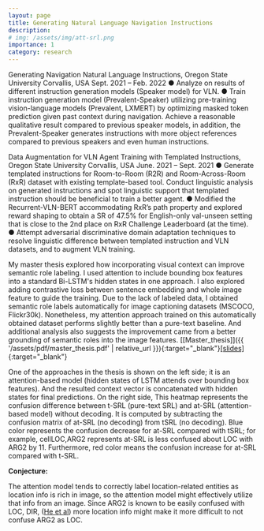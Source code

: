 ```yaml
---
layout: page
title: Generating Natural Language Navigation Instructions 
description: 
# img: /assets/img/att-srl.png
importance: 1
category: research
---
```

Generating Navigation Natural Language Instructions, Oregon State University                                       	Corvallis, USA                                                                                                                                                                                       	 Sept. 2021 – Feb. 2022 
●	Analyze on results of different instruction generation models (Speaker model) for VLN.
●	Train instruction generation model (Prevalent-Speaker) utilizing pre-training vision-language models (Prevalent, LXMERT) by optimizing masked token prediction given past context during navigation. Achieve a reasonable qualitative result compared to previous speaker models, in addition, the Prevalent-Speaker generates instructions with more object references compared to previous speakers and even human instructions.

Data Augmentation for VLN Agent Training with Templated Instructions, Oregon State University                    Corvallis, USA                                                                                                                                                                                       	 June. 2021 – Sept. 2021 
●	Generate templated instructions for Room-to-Room (R2R) and Room-Across-Room (RxR) dataset with existing template-based tool. Conduct linguistic analysis on generated instructions and spot linguistic support that templated instruction should be beneficial to train a better agent.
●	Modified the Recurrent-VLN-BERT accommodating RxR’s path property and explored reward shaping to obtain a SR of 47.5% for English-only val-unseen setting that is close to the 2nd place on RxR Challenge Leaderboard (at the time).
●	Attempt adversarial discriminative domain adaptation techniques to resolve linguistic difference between templated instruction and VLN datasets, and to augment VLN training.



My master thesis explored how incorporating visual context can improve semantic role labeling. I used attention to include bounding box features into a standard Bi-LSTM's hidden states in one approach. I also explored adding contrastive loss between sentence embedding and whole image feature to guide the training. Due to the lack of labeled data, I obtained semantic role labels automatically for image captioning datasets (MSCOCO, Flickr30k). Nonetheless, my attention approach trained on this automatically obtained dataset performs slightly better than a pure-text baseline. And additional analysis also suggests the improvement came from a better grounding of semantic roles into the image features.
[[Master_thesis]]({{ '/assets/pdf/master_thesis.pdf' | relative_url }}){:target="_blank"}[[slides]](https://docs.google.com/presentation/d/15IU6ukxsP_MlmFguVDJQNbwM0Sx6fGTFCDsO_2NF8kQ/edit?usp=sharing){:target="_blank"}
<div class="row justify-content-sm-center">
    <div class="col-sm-6 mt-3 mt-md-0">
        <img class="img-fluid rounded z-depth-1" src="{{ '/assets/img/att-srl.png' | relative_url }}" alt="" title="example image"/>
    </div>
    <div class="col-sm-6 mt-3 mt-md-0">
        <img class="img-fluid rounded z-depth-1" src="{{ '/assets/img/att-t-conf.png' | relative_url }}" alt="" title="example image"/>
    </div>
</div>
<div class="caption">
    One of the approaches in the thesis is shown on the left side; it is an attention-based model (hidden states of LSTM attends over bounding box features). And the resulted context vector is concatenated with hidden states for final predictions. On the right side, This heatmap represents the confusion difference between t-SRL (pure-text SRL) and at-SRL (attention-based model) without decoding. It is computed by subtracting the confusion matrix of at-SRL (no decoding) from tSRL (no decoding). Blue color represents the confusion decrease for at-SRL compared with tSRL; for example, cellLOC,ARG2 represents at-SRL is less confused about LOC with ARG2 by 11. Furthermore, red color means the confusion increase for at-SRL compared with t-SRL.
</div>

**Conjecture:**

The attention model tends to correctly label location-related entities as location info is rich in image, so the attention model might effectively utilize that info from an image.
Since ARG2 is known to be easily confused with LOC, DIR, ([He et al](https://www.aclweb.org/anthology/P17-1044)) more location info might make it more difficult to not confuse ARG2 as LOC.